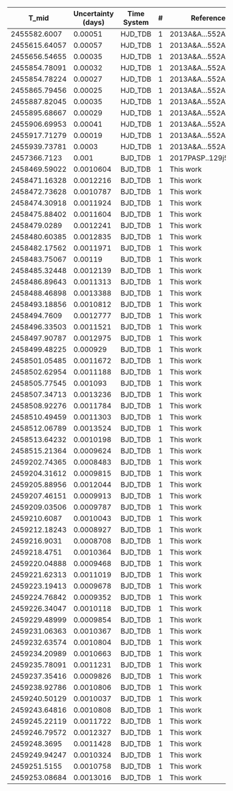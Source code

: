 |T_mid        |Uncertainty (days)|Time System|#  |Reference                             |
|-------------|------------------|-----------|---|--------------------------------------|
|2455582.6007 |0.00051           |HJD_TDB    |1  |2013A&A...552A..82G                   |
|2455615.64057|0.00057           |HJD_TDB    |1  |2013A&A...552A..82G                   |
|2455656.54655|0.00035           |HJD_TDB    |1  |2013A&A...552A..82G                   |
|2455854.78091|0.00032           |HJD_TDB    |1  |2013A&A...552A..82G                   |
|2455854.78224|0.00027           |HJD_TDB    |1  |2013A&A...552A..82G                   |
|2455865.79456|0.00025           |HJD_TDB    |1  |2013A&A...552A..82G                   |
|2455887.82045|0.00035           |HJD_TDB    |1  |2013A&A...552A..82G                   |
|2455895.68667|0.00029           |HJD_TDB    |1  |2013A&A...552A..82G                   |
|2455906.69953|0.00041           |HJD_TDB    |1  |2013A&A...552A..82G                   |
|2455917.71279|0.00019           |HJD_TDB    |1  |2013A&A...552A..82G                   |
|2455939.73781|0.0003            |HJD_TDB    |1  |2013A&A...552A..82G                   |
|2457366.7123 |0.001             |BJD_TDB    |1  |2017PASP..129j5001K                   |
|2458469.59022|0.0010604         |BJD_TDB    |1  |This work                             |
|2458471.16328|0.0012216         |BJD_TDB    |1  |This work                             |
|2458472.73628|0.0010787         |BJD_TDB    |1  |This work                             |
|2458474.30918|0.0011924         |BJD_TDB    |1  |This work                             |
|2458475.88402|0.0011604         |BJD_TDB    |1  |This work                             |
|2458479.0289 |0.0012241         |BJD_TDB    |1  |This work                             |
|2458480.60385|0.0012835         |BJD_TDB    |1  |This work                             |
|2458482.17562|0.0011971         |BJD_TDB    |1  |This work                             |
|2458483.75067|0.00119           |BJD_TDB    |1  |This work                             |
|2458485.32448|0.0012139         |BJD_TDB    |1  |This work                             |
|2458486.89643|0.0011313         |BJD_TDB    |1  |This work                             |
|2458488.46898|0.0013388         |BJD_TDB    |1  |This work                             |
|2458493.18856|0.0010812         |BJD_TDB    |1  |This work                             |
|2458494.7609 |0.0012777         |BJD_TDB    |1  |This work                             |
|2458496.33503|0.0011521         |BJD_TDB    |1  |This work                             |
|2458497.90787|0.0012975         |BJD_TDB    |1  |This work                             |
|2458499.48225|0.000929          |BJD_TDB    |1  |This work                             |
|2458501.05485|0.0011672         |BJD_TDB    |1  |This work                             |
|2458502.62954|0.0011188         |BJD_TDB    |1  |This work                             |
|2458505.77545|0.001093          |BJD_TDB    |1  |This work                             |
|2458507.34713|0.0013236         |BJD_TDB    |1  |This work                             |
|2458508.92276|0.0011784         |BJD_TDB    |1  |This work                             |
|2458510.49459|0.0011303         |BJD_TDB    |1  |This work                             |
|2458512.06789|0.0013524         |BJD_TDB    |1  |This work                             |
|2458513.64232|0.0010198         |BJD_TDB    |1  |This work                             |
|2458515.21364|0.0009624         |BJD_TDB    |1  |This work                             |
|2459202.74365|0.0008483         |BJD_TDB    |1  |This work                             |
|2459204.31612|0.0009815         |BJD_TDB    |1  |This work                             |
|2459205.88956|0.0012044         |BJD_TDB    |1  |This work                             |
|2459207.46151|0.0009913         |BJD_TDB    |1  |This work                             |
|2459209.03506|0.0009787         |BJD_TDB    |1  |This work                             |
|2459210.6087 |0.0010043         |BJD_TDB    |1  |This work                             |
|2459212.18243|0.0008927         |BJD_TDB    |1  |This work                             |
|2459216.9031 |0.0008708         |BJD_TDB    |1  |This work                             |
|2459218.4751 |0.0010364         |BJD_TDB    |1  |This work                             |
|2459220.04888|0.0009468         |BJD_TDB    |1  |This work                             |
|2459221.62313|0.0011019         |BJD_TDB    |1  |This work                             |
|2459223.19413|0.0009678         |BJD_TDB    |1  |This work                             |
|2459224.76842|0.0009352         |BJD_TDB    |1  |This work                             |
|2459226.34047|0.0010118         |BJD_TDB    |1  |This work                             |
|2459229.48999|0.0009854         |BJD_TDB    |1  |This work                             |
|2459231.06363|0.0010367         |BJD_TDB    |1  |This work                             |
|2459232.63574|0.0010804         |BJD_TDB    |1  |This work                             |
|2459234.20989|0.0010663         |BJD_TDB    |1  |This work                             |
|2459235.78091|0.0011231         |BJD_TDB    |1  |This work                             |
|2459237.35416|0.0009826         |BJD_TDB    |1  |This work                             |
|2459238.92786|0.0010806         |BJD_TDB    |1  |This work                             |
|2459240.50129|0.0010037         |BJD_TDB    |1  |This work                             |
|2459243.64816|0.0010808         |BJD_TDB    |1  |This work                             |
|2459245.22119|0.0011722         |BJD_TDB    |1  |This work                             |
|2459246.79572|0.0012327         |BJD_TDB    |1  |This work                             |
|2459248.3695 |0.0011428         |BJD_TDB    |1  |This work                             |
|2459249.94247|0.0010324         |BJD_TDB    |1  |This work                             |
|2459251.5155 |0.0010758         |BJD_TDB    |1  |This work                             |
|2459253.08684|0.0013016         |BJD_TDB    |1  |This work                             |
